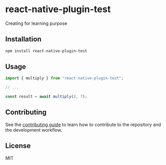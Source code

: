 # react-native-plugin-test

Creating for learning purpose

## Installation

```sh
npm install react-native-plugin-test
```

## Usage

```js
import { multiply } from "react-native-plugin-test";

// ...

const result = await multiply(3, 7);
```

## Contributing

See the [contributing guide](CONTRIBUTING.md) to learn how to contribute to the repository and the development workflow.

## License

MIT

